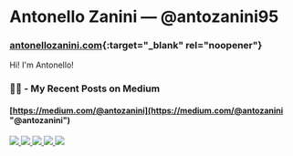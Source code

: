 # Antonello Zanini — @antozanini95
### [antonellozanini.com](https://antonellozanini.com/en){:target="_blank" rel="noopener"}
Hi! I'm Antonello!  

### ✍🏻 - My Recent Posts on Medium
#### [https://medium.com/@antozanini](https://medium.com/@antozanini "@antozanini") 
<!-- https://medium.com/better-programming/add-your-recent-published-mediums-article-on-github-readme-9ffaf3ad1606 -->
<a href="https://github-readme-medium-recent-article.vercel.app/medium/@antozanini/0" target="_blank" rel="noopener">
  <img src="https://github-readme-medium-recent-article.vercel.app/medium/@antozanini/0"> 
</a>
<a target="_blank" href="https://github-readme-medium-recent-article.vercel.app/medium/@antozanini/1">
  <img src="https://github-readme-medium-recent-article.vercel.app/medium/@antozanini/1"> 
<a target="_blank" href="https://github-readme-medium-recent-article.vercel.app/medium/@antozanini/2">
  <img src="https://github-readme-medium-recent-article.vercel.app/medium/@antozanini/2"> 
<a target="_blank" href="https://github-readme-medium-recent-article.vercel.app/medium/@antozanini/3">
  <img src="https://github-readme-medium-recent-article.vercel.app/medium/@antozanini/3"> 
<a target="_blank" href="https://github-readme-medium-recent-article.vercel.app/medium/@antozanini/4">
  <img src="https://github-readme-medium-recent-article.vercel.app/medium/@antozanini/4"> 
